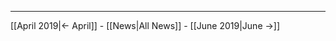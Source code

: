 <!-- LANG:EN, title="May 2019"-->



<hr>



[[April 2019|← April]] - [[News|All News]] - [[June 2019|June →]]
